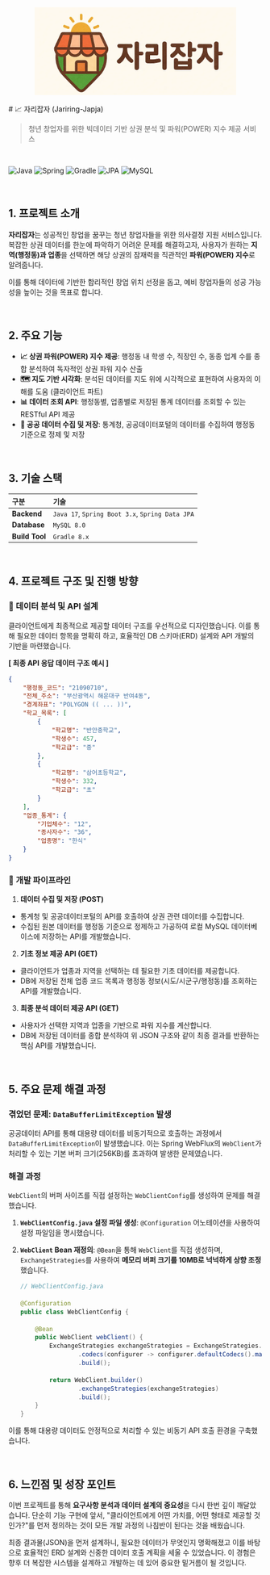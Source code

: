 <p align="center">
  <img src="./title.png" width="400" alt="자리잡자 프로젝트 타이틀 이미지"/>
</p>
# 📈 자리잡자 (Jariring-Japja)

> 청년 창업자를 위한 빅데이터 기반 상권 분석 및 파워(POWER) 지수 제공 서비스

<br>

![Java](https://img.shields.io/badge/Java-17-007396?logo=openjdk&logoColor=white)
![Spring](https://img.shields.io/badge/Spring_Boot-3.x-6DB33F?logo=spring&logoColor=white)
![Gradle](https://img.shields.io/badge/Gradle-8.x-02303A?logo=gradle&logoColor=white)
![JPA](https://img.shields.io/badge/Spring_Data_JPA-3.x-6DB33F?logo=spring&logoColor=white)
![MySQL](https://img.shields.io/badge/MySQL-8.0-4479A1?logo=mysql&logoColor=white)

<br>

## 1. 프로젝트 소개

**자리잡자**는 성공적인 창업을 꿈꾸는 청년 창업자들을 위한 의사결정 지원 서비스입니다. 복잡한 상권 데이터를 한눈에 파악하기 어려운 문제를 해결하고자, 사용자가 원하는 **지역(행정동)과 업종**을 선택하면 해당 상권의 잠재력을 직관적인 **파워(POWER) 지수**로 알려줍니다.

이를 통해 데이터에 기반한 합리적인 창업 위치 선정을 돕고, 예비 창업자들의 성공 가능성을 높이는 것을 목표로 합니다.

<br>

## 2. 주요 기능

- **📈 상권 파워(POWER) 지수 제공**: 행정동 내 학생 수, 직장인 수, 동종 업계 수를 종합 분석하여 독자적인 상권 파워 지수 산출
- **🗺️ 지도 기반 시각화**: 분석된 데이터를 지도 위에 시각적으로 표현하여 사용자의 이해를 도움 (클라이언트 파트)
- **📊 데이터 조회 API**: 행정동별, 업종별로 저장된 통계 데이터를 조회할 수 있는 RESTful API 제공
- **💾 공공 데이터 수집 및 저장**: 통계청, 공공데이터포털의 데이터를 수집하여 행정동 기준으로 정제 및 저장

<br>

## 3. 기술 스택

| 구분 | 기술 |
| :--- | :--- |
| **Backend** | `Java 17`, `Spring Boot 3.x`, `Spring Data JPA` |
| **Database** | `MySQL 8.0` |
| **Build Tool** | `Gradle 8.x` |

<br>

## 4. 프로젝트 구조 및 진행 방향

### 🔹 데이터 분석 및 API 설계
클라이언트에게 최종적으로 제공할 데이터 구조를 우선적으로 디자인했습니다. 이를 통해 필요한 데이터 항목을 명확히 하고, 효율적인 DB 스키마(ERD) 설계와 API 개발의 기반을 마련했습니다.

**[ 최종 API 응답 데이터 구조 예시 ]**
```json
{
    "행정동_코드": "21090710",
    "전체_주소": "부산광역시 해운대구 반여4동",
    "경계좌표": "POLYGON (( ... ))",
    "학교_목록": [
        {
            "학교명": "반안중학교",
            "학생수": 457,
            "학교급": "중"
        },
        {
            "학교명": "삼어초등학교",
            "학생수": 332,
            "학교급": "초"
        }
    ],
    "업종_통계": {
        "기업체수": "12",
        "종사자수": "36",
        "업종명": "한식"
    }
}
```

### 🔹 개발 파이프라인
1.  **데이터 수집 및 저장 (POST)**
- 통계청 및 공공데이터포털의 API를 호출하여 상권 관련 데이터를 수집합니다.
- 수집된 원본 데이터를 행정동 기준으로 정제하고 가공하여 로컬 MySQL 데이터베이스에 저장하는 API를 개발했습니다.

2.  **기초 정보 제공 API (GET)**
- 클라이언트가 업종과 지역을 선택하는 데 필요한 기초 데이터를 제공합니다.
- DB에 저장된 전체 업종 코드 목록과 행정동 정보(시도/시군구/행정동)를 조회하는 API를 개발했습니다.

3.  **최종 분석 데이터 제공 API (GET)**
- 사용자가 선택한 지역과 업종을 기반으로 파워 지수를 계산합니다.
- DB에 저장된 데이터를 종합 분석하여 위 JSON 구조와 같이 최종 결과를 반환하는 핵심 API를 개발했습니다.

<br>

## 5. 주요 문제 해결 과정

### 겪었던 문제: `DataBufferLimitException` 발생
공공데이터 API를 통해 대용량 데이터를 비동기적으로 호출하는 과정에서 `DataBufferLimitException`이 발생했습니다. 이는 Spring WebFlux의 `WebClient`가 처리할 수 있는 기본 버퍼 크기(256KB)를 초과하여 발생한 문제였습니다.

### 해결 과정
`WebClient`의 버퍼 사이즈를 직접 설정하는 `WebClientConfig`를 생성하여 문제를 해결했습니다.

1.  **`WebClientConfig.java` 설정 파일 생성**: `@Configuration` 어노테이션을 사용하여 설정 파일임을 명시했습니다.
2.  **`WebClient` Bean 재정의**: `@Bean`을 통해 `WebClient`를 직접 생성하며, `ExchangeStrategies`를 사용하여 **메모리 버퍼 크기를 10MB로 넉넉하게 상향 조정**했습니다.

    ```java
    // WebClientConfig.java

    @Configuration
    public class WebClientConfig {

        @Bean
        public WebClient webClient() {
            ExchangeStrategies exchangeStrategies = ExchangeStrategies.builder()
                    .codecs(configurer -> configurer.defaultCodecs().maxInMemorySize(10 * 1024 * 1024)) // 10MB
                    .build();

            return WebClient.builder()
                    .exchangeStrategies(exchangeStrategies)
                    .build();
        }
    }
    ```
이를 통해 대용량 데이터도 안정적으로 처리할 수 있는 비동기 API 호출 환경을 구축했습니다.

<br>

## 6. 느낀점 및 성장 포인트

이번 프로젝트를 통해 **요구사항 분석과 데이터 설계의 중요성**을 다시 한번 깊이 깨달았습니다. 단순히 기능 구현에 앞서, "클라이언트에게 어떤 가치를, 어떤 형태로 제공할 것인가?"를 먼저 정의하는 것이 모든 개발 과정의 나침반이 된다는 것을 배웠습니다.

최종 결과물(JSON)을 먼저 설계하니, 필요한 데이터가 무엇인지 명확해졌고 이를 바탕으로 효율적인 ERD 설계와 신중한 데이터 호출 계획을 세울 수 있었습니다. 이 경험은 향후 더 복잡한 시스템을 설계하고 개발하는 데 있어 중요한 밑거름이 될 것입니다.
